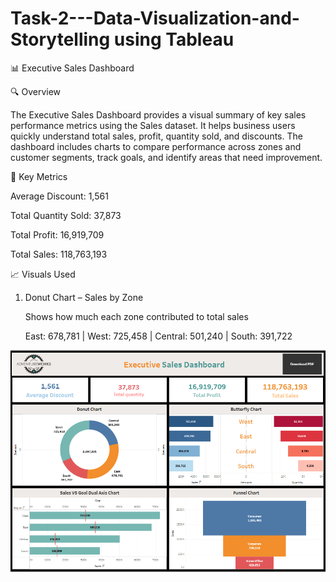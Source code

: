 # Task-2---Data-Visualization-and-Storytelling using Tableau

📊 Executive Sales Dashboard

🔍 Overview

The Executive Sales Dashboard provides a visual summary of key sales performance metrics using the Sales dataset. It helps business users quickly understand total sales, profit, quantity sold, and discounts. The dashboard includes charts to compare performance across zones and customer segments, track goals, and identify areas that need improvement.

📌 Key Metrics

Average Discount: 1,561

Total Quantity Sold: 37,873

Total Profit: 16,919,709

Total Sales: 118,763,193

📈 Visuals Used
1. Donut Chart – Sales by Zone

   Shows how much each zone contributed to total sales

   East: 678,781 | West: 725,458 | Central: 501,240 | South: 391,722

![image.alt](https://github.com/Saktalmale16/Task-2---Data-Visualization-and-Storytelling/blob/main/Sales%20dashboard.PNG)
